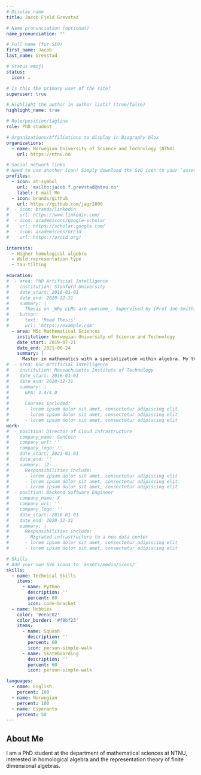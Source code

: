 ```yaml
---
# Display name
title: Jacob Fjeld Grevstad

# Name pronunciation (optional)
name_pronunciation: ''

# Full name (for SEO)
first_name: Jacob
last_name: Grevstad

# Status emoji
status:
  icon: ☕️

# Is this the primary user of the site?
superuser: true

# Highlight the author in author lists? (true/false)
highlight_name: true

# Role/position/tagline
role: PhD student

# Organizations/Affiliations to display in Biography blox
organizations:
  - name: Norwegian University of Science and Technology (NTNU)
    url: https://ntnu.no

# Social network links
# Need to use another icon? Simply download the SVG icon to your `assets/media/icons/` folder.
profiles:
  - icon: at-symbol
    url: 'mailto:jacob.f.grevstad@ntnu.no'
    label: E-mail Me
  - icon: brands/github
    url: https://github.com/jagr2808
#  - icon: brands/linkedin
#    url: https://www.linkedin.com/
#  - icon: academicons/google-scholar
#    url: https://scholar.google.com/
#  - icon: academicons/orcid
#    url: https://orcid.org/

interests:
  - Higher homological algebra
  - Wild representation type
  - tau-tilting

education:
#  - area: PhD Artificial Intelligence
#    institution: Stanford University
#    date_start: 2016-01-01
#    date_end: 2020-12-31
#    summary: |
#      Thesis on _Why LLMs are awesome_. Supervised by [Prof Joe Smith](https://example.com). Presented papers at 5 IEEE conferences with the contributions being published in 2 Springer journals.
#    button:
#      text: 'Read Thesis'
#      url: 'https://example.com'
  - area: MSc Mathematical Sciences
    institution: Norwegian University of Science and Technology
    date_start: 2019-07-21
    date_end: 2021-06-24
    summary: |
      Master in mathematics with a specialization within algebra. My thesis was about the finitistic dimension conjecture and is available here https://ntnuopen.ntnu.no/ntnu-xmlui/handle/11250/2778400
#  - area: BSc Artificial Intelligence
#    institution: Massachusetts Institute of Technology
#    date_start: 2016-01-01
#    date_end: 2020-12-31
#    summary: |
#      GPA: 3.4/4.0
#      
#      Courses included:
#      - lorem ipsum dolor sit amet, consectetur adipiscing elit
#      - lorem ipsum dolor sit amet, consectetur adipiscing elit
#      - lorem ipsum dolor sit amet, consectetur adipiscing elit
work:
#  - position: Director of Cloud Infrastructure
#    company_name: GenCoin
#    company_url: ''
#    company_logo: ''
#    date_start: 2021-01-01
#    date_end: ''
#    summary: |2-
#      Responsibilities include:
#      - lorem ipsum dolor sit amet, consectetur adipiscing elit
#      - lorem ipsum dolor sit amet, consectetur adipiscing elit
#      - lorem ipsum dolor sit amet, consectetur adipiscing elit
#  - position: Backend Software Engineer
#    company_name: X
#    company_url: ''
#    company_logo: ''
#    date_start: 2016-01-01
#    date_end: 2020-12-31
#    summary: |
#      Responsibilities include:
#      - Migrated infrastructure to a new data center
#      - lorem ipsum dolor sit amet, consectetur adipiscing elit
#      - lorem ipsum dolor sit amet, consectetur adipiscing elit

# Skills
# Add your own SVG icons to `assets/media/icons/`
skills:
  - name: Technical Skills
    items:
      - name: Python
        description: ''
        percent: 80
        icon: code-bracket
  - name: Hobbies
    color: '#eeac02'
    color_border: '#f0bf23'
    items:
      - name: Squash
        description: ''
        percent: 60
        icon: person-simple-walk
      - name: Skateboarding
        description: ''
        percent: 60
        icon: person-simple-walk

languages:
  - name: English
    percent: 100
  - name: Norwegian
    percent: 100
  - name: Esperanto
    percent: 50
---
```


## About Me

I am a PhD student at the department of mathematical sciences at NTNU, interested in homological algebra and the representation theory of finite dimensional algebras.